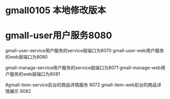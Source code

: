 # gmall0105 本地修改版本
# gmall-user用户服务8080
gmall-user-service用户服务的service层端口为8070
gmall-user-web用户服务的web层端口为8080

gmall-manage-service用户服务的service层端口为8071
gmall-manage-web用户服务的web层端口为8081

#gmall-item-service前台的商品详情服务 8072
gmall-item-web前台的商品详情展示 8082